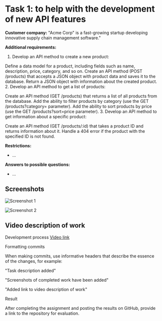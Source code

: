 

# Task 1: to help with the development of new API features

**Customer company:** "Acme Corp" is a fast-growing startup developing innovative supply chain management software."

**Additional requirements:**

1. Develop an API method to create a new product:

Define a data model for a product, including fields such as name, description, price, category, and so on.
Create an API method (POST /products) that accepts a JSON object with product data and saves it to the database.
Return a JSON object with information about the created product.
2. Develop an API method to get a list of products:

Create an API method (GET /products) that returns a list of all products from the database.
Add the ability to filter products by category (use the GET /products?category= parameter).
Add the ability to sort products by price (use the GET /products?sort=price parameter).
3. Develop an API method to get information about a specific product:

Create an API method (GET /products/:id) that takes a product ID and returns information about it.
Handle a 404 error if the product with the specified ID is not found.

**Restrictions:**

- ...

**Answers to possible questions:**

- ...

## Screenshots

![Screenshot 1](screenshots/screenshot1.png)

![Screenshot 2](screenshots/screenshot2.png)

## Video description of work

Development process [Video link](https://drive.google.com/file/d/1nfo4SiM3gVpodRuCndsFNsluCjqqT7vz/view?usp=drive_link)

Formatting commits

When making commits, use informative headers that describe the essence of the changes, for example:

"Task description added"

"Screenshots of completed work have been added"

"Added link to video description of work"

Result

After completing the assignment and posting the results on GitHub, provide a link to the repository for evaluation.
